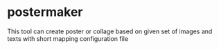 # postermaker
This tool can create poster or collage based on given set of images and texts with short mapping configuration file
